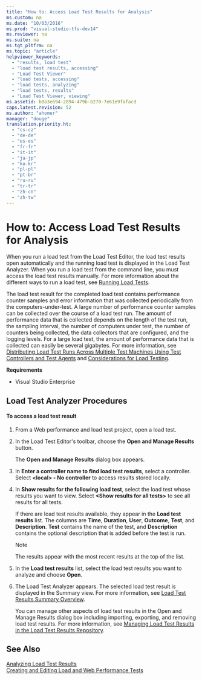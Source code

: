 ```yaml
---
title: "How to: Access Load Test Results for Analysis"
ms.custom: na
ms.date: "10/03/2016"
ms.prod: "visual-studio-tfs-dev14"
ms.reviewer: na
ms.suite: na
ms.tgt_pltfrm: na
ms.topic: "article"
helpviewer_keywords: 
  - "results, load test"
  - "load test results, accessing"
  - "Load Test Viewer"
  - "load tests, accessing"
  - "load tests, analyzing"
  - "load tests, results"
  - "Load Test Viewer, viewing"
ms.assetid: b0a3e694-2894-479b-b270-7e61e9fafacd
caps.latest.revision: 52
ms.author: "ahomer"
manager: "douge"
translation.priority.ht: 
  - "cs-cz"
  - "de-de"
  - "es-es"
  - "fr-fr"
  - "it-it"
  - "ja-jp"
  - "ko-kr"
  - "pl-pl"
  - "pt-br"
  - "ru-ru"
  - "tr-tr"
  - "zh-cn"
  - "zh-tw"
---
```

# How to: Access Load Test Results for Analysis
When you run a load test from the Load Test Editor, the load test results open automatically and the running load test is displayed in the Load Test Analyzer. When you run a load test from the command line, you must access the load test results manually. For more information about the different ways to run a load test, see [Running Load Tests](../test_notintoc/running-load-tests.md).  
  
 The load test result for the completed load test contains performance counter samples and error information that was collected periodically from the computers-under-test. A large number of performance counter samples can be collected over the course of a load test run. The amount of performance data that is collected depends on the length of the test run, the sampling interval, the number of computers under test, the number of counters being collected, the data collectors that are configured, and the logging levels. For a large load test, the amount of performance data that is collected can easily be several gigabytes. For more information, see [Distributing Load Test Runs Across Multiple Test Machines Using Test Controllers and Test Agents](../test/distributing-load-test-runs-across-multiple-test-machines-using-test-controllers-and-test-agents.md) and [Considerations for Load Testing](assetId:///e2985d15-60a7-4177-93b4-f986c2936337#CreatingEditingLoadTestsConsiderations).  
  
 **Requirements**  
  
-   Visual Studio Enterprise  
  
## Load Test Analyzer Procedures  
  
#### To access a load test result  
  
1.  From a Web performance and load test project, open a load test.  
  
2.  In the Load Test Editor's toolbar, choose the **Open and Manage Results** button.  
  
     The **Open and Manage Results** dialog box appears.  
  
3.  In **Enter a controller name to find load test results**, select a controller. Select **\<local> - No controller** to access results stored locally.  
  
4.  In **Show results for the following load test**, select the load test whose results you want to view. Select **\<Show results for all tests>** to see all results for all tests.  
  
     If there are load test results available, they appear in the **Load test results** list. The columns are **Time**, **Duration**, **User**, **Outcome**, **Test**, and **Description**. **Test** contains the name of the test, and **Description** contains the optional description that is added before the test is run.  
  
    > [!NOTE]
    >  The results appear with the most recent results at the top of the list.  
  
5.  In the **Load test results** list, select the load test results you want to analyze and choose **Open**.  
  
6.  The Load Test Analyzer appears. The selected load test result is displayed in the Summary view. For more information, see [Load Test Results Summary Overview](../test/load-test-results-summary-overview.md).  
  
     You can manage other aspects of load test results in the Open and Manage Results dialog box including importing, exporting, and removing load test results. For more information, see [Managing Load Test Results in the Load Test Results Repository](../test/managing-load-test-results-in-the-load-test-results-repository.md).  
  
## See Also  
 [Analyzing Load Test Results](../test/analyzing-load-test-results-using-the-load-test-analyzer.md)   
 [Creating and Editing Load and Web Performance Tests](assetId:///a3e3e7e6-46fc-45b1-b999-f461773f071b)